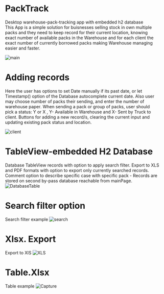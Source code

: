 # PackTrack
Desktop warehouse-pack-tracking app with embedded h2 database   
This App is a simple solution for buisnesses selling stock in own multiple packs and they need to keep record for their current location, knowing exact number of available packs in the Warehouse and for each client the exact number of currently borrowed packs making Warehouse managing easier and faster.

![main](https://user-images.githubusercontent.com/90547780/160249626-74cf0927-f37c-472f-aa25-db385cdc67d5.PNG)
# Adding records
Here the user has options to set Date manually if its past date, or let Timestamp() option of the Database autocomplete current date.
Also user may choose number of packs their sending, and enter the number of warehouse paper.
When sending a pack or group of packs, user should pick a status: Y or X , Y- Available in Warehouse and X- Sent by Truck to client.
Buttons for adding a new record/s, clearing the current input and updating existing pack status and location.

![client](https://user-images.githubusercontent.com/90547780/160249662-96b18962-cec2-468a-8ede-3ef4f1b68762.PNG)
# TableView-embedded H2 Database
Database TableView records with option to apply search filter.
Export to XLS and PDF formats with option to export only currently searched records.
Comment option to describe specific case with specific pack - Records are stored on second by-pass database reachable from mainPage. 
![DatabaseTable](https://user-images.githubusercontent.com/90547780/160249908-43b8231a-a2c2-45d0-88f7-3a11fdc9ef4a.PNG)
# Search filter option
Search filter example
![search](https://user-images.githubusercontent.com/90547780/160249665-ffc9dda7-f5df-4d27-8173-3b037f422e19.PNG)
# Xlsx. Export
Export to XlS
![XLS](https://user-images.githubusercontent.com/90547780/160249673-03b416cd-260e-477b-9e28-49d3f5907338.PNG)
# Table.Xlsx
Table example
![Capture](https://user-images.githubusercontent.com/90547780/160249682-79b69232-f284-44c2-a20b-ae2d9c9a6866.PNG)

